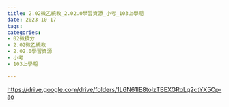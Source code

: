 ```yaml
---
title: 2.02微乙統教_2.02.0學習資源_小考_103上學期
date: 2023-10-17
tags: 
categories:
- 02微積分
- 2.02微乙統教
- 2.02.0學習資源
- 小考
- 103上學期

---
```

https://drive.google.com/drive/folders/1L6N61IE8tolzTBEXGRoLg2ctYX5Cp-ao
